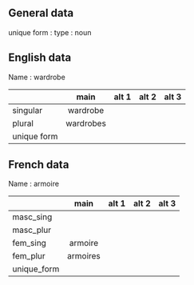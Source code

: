## General data

unique form :
type : noun

## English data

Name : wardrobe

|             |   main    | alt 1 | alt 2 | alt 3 |
| :---------- | :-------: | :---: | :---: | ----- |
| singular    | wardrobe  |       |       |       |
| plural      | wardrobes |       |       |       |
| unique form |           |       |       |       |

## French data

Name : armoire

|             |   main   | alt 1 | alt 2 | alt 3 |
| :---------- | :------: | :---: | :---: | :---: |
| masc_sing   |          |       |       |       |
| masc_plur   |          |       |       |       |
| fem_sing    | armoire  |       |       |       |
| fem_plur    | armoires |       |       |       |
| unique_form |          |       |       |       |


